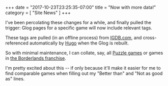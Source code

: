 +++
date = "2017-10-23T23:25:35-07:00"
title = "Now with more data!"
category = [ "Site News" ]
+++

I've been percolating these changes for a while, and finally pulled the trigger: Glog pages for a specific game will now include relevant tags.

These tags are pulled (in an offline process) from <a href="https://www.igdb.com">IGDB.com</a>, and cross-referenced automatically by <a href="https://gohugo.io">Hugo</a> when the Glog is rebuilt.

So with minimal maintenance, I can collate, say, all [Puzzle games](tag:Puzzle) or games in [the Borderlands franchise](tag:Borderlands).

I'm pretty excited about this -- if only because it'll make it easier for me to find comparable games when filling out my "Better than" and "Not as good as" lines.
